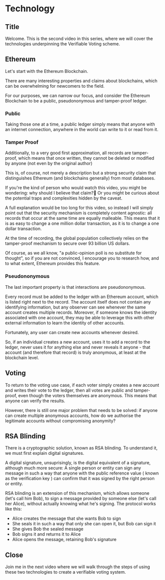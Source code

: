 # Technology

## Title

Welcome. This is the second video in this series, where we will cover the technologies underpinning the Verifiable Voting scheme.

##  Ethereum

Let's start with the Ethereum Blockchain.

There are many interesting properties and claims about blockchains, which can be overwhelming for newcomers to the field.

For our purposes, we can narrow our focus, and consider the Ethereum Blockchain to be a public, pseudononymous and tamper-proof ledger.

### Public

Taking those one at a time, a public ledger simply means that anyone with an internet connection, anywhere in the world can write to it or read from it.

### Tamper Proof

Additionally, to a very good first approximation, all records are tamper-proof, which means that once written, they cannot be deleted or modified by anyone (not even by the original author)

This is, of course, not merely a description but a strong security claim that distinguishes Ethereum (and blockchains generally) from most databases.

If you're the kind of person who would watch this video, you might be wondering: why should I believe that claim? Or you might be curious about the potential traps and complexities hidden by the caveat.

A full explanation would be too long for this video, so instead I will simply point out that the security mechanism is completely content agnostic: all records that occur at the same time are equally malleable. This means that it is as easy to change a one million dollar transaction, as it is to change a one dollar transaction.

At the time of recording, the global population collectively relies on the tamper-proof mechanism to secure over 93 billion US dollars.

Of course, as we all know, "a public-opinion poll is no substitute for thought", so if you are not convinced, I encourage you to research how, and to what extent, Ethereum provides this feature.

### Pseudononymous

The last important property is that interactions are pseudononymous.

Every record must be added to the ledger with an Ethereum account, which is listed right next to the record. The account itself does not contain any identifying information, but any observer can see whenever the same account creates multiple records. Moreover, if someone knows the identity associated with one account, they may be able to leverage this with other external information to learn the identity of other accounts.

Fortunately, any user can create new accounts whenever desired.

So, if an individual creates a new account, uses it to add a record to the ledger, never uses it for anything else and never reveals it anyone - that account (and therefore that record) is truly anonymous, at least at the blockchain level.

## Voting

To return to the voting use case, if each voter simply creates a new account and writes their vote to the ledger, then all votes are public and tamper-proof, even though the voters themselves are anonymous. This means that anyone can verify the results.

However, there is still one major problem that needs to be solved: if anyone can create multiple anonymous accounts, how do we authorise the legitimate accounts without compromising anonymity?

## RSA Blinding

There is a cryptographic solution, known as RSA blinding. To understand it, we must first explain digital signatures.

A digital signature, unsuprisingly, is the digital equivalent of a signature, although much more secure: A single person or entity can sign any message in such a way that anyone with the public reference value ( known as the verification key ) can confirm that it was signed by the right person or entity.

RSA blinding is an extension of this mechanism, which allows someone (let's call him Bob), to sign a message provided by someone else (let's call her Alice), without actually knowing what he's signing. The protocol works like this:
* Alice creates the message that she wants Bob to sign
* She seals it in such a way that only she can open it, but Bob can sign it
* She gives Bob the sealed message
* Bob signs it and returns it to Alice
* Alice opens the message, retaining Bob's signature

## Close

Join me in the next video where we will walk through the steps of using these two technologies to create a verifiable voting system.

